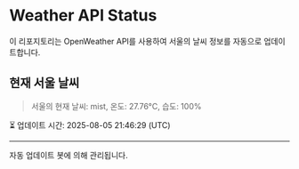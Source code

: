 
# Weather API Status

이 리포지토리는 OpenWeather API를 사용하여 서울의 날씨 정보를 자동으로 업데이트합니다.

## 현재 서울 날씨
> 서울의 현재 날씨: mist, 온도: 27.76°C, 습도: 100%

⏳ 업데이트 시간: 2025-08-05 21:46:29 (UTC)

---
자동 업데이트 봇에 의해 관리됩니다.
